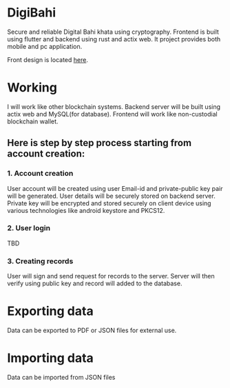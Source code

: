 # DigiBahi
Secure and reliable Digital Bahi khata using cryptography. Frontend is built using flutter and backend using rust and actix web.
It project provides both mobile and pc application.

Front design is located [here](https://www.figma.com/file/RpDGO53QxgctvM8j772krq/DigiBahi?type=design&node-id=0%3A1&mode=design&t=Z3IJA8DOBTNRJjmq-1).

# Working
I will work like other blockchain systems. Backend server will be built using actix web and MySQL(for database). Frontend will work like non-custodial blockchain wallet.
## Here is step by step process starting from account creation:
### 1. Account creation
User account will be created using user Email-id and private-public key pair will be generated. User details will be securely stored on backend server. Private key will be encrypted and stored securely on client device using various technologies like android keystore and PKCS12.

### 2. User login
TBD

### 3. Creating records
User will sign and send request for records to the server. Server will then verify using public key and record will added to the database.

# Exporting data
Data can be exported to PDF or JSON files for external use.

# Importing data
Data can be imported from JSON files
